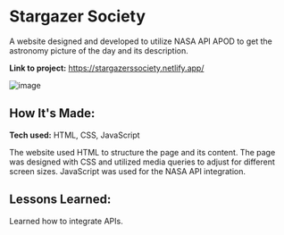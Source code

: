 # Stargazer Society
A website designed and developed to utilize NASA API APOD to get the astronomy picture of the day and its description. 

**Link to project:** https://stargazerssociety.netlify.app/

![image](https://github.com/BrandonTDiep/Stargazers-Society/assets/108596840/f23367b9-58aa-4107-9bae-9ff8b41fd36f)


## How It's Made:

**Tech used:** HTML, CSS, JavaScript

The website used HTML to structure the page and its content. The page was designed with CSS and utilized media queries to adjust for different screen sizes. JavaScript was used for the NASA API integration.


## Lessons Learned:

Learned how to integrate APIs. 


